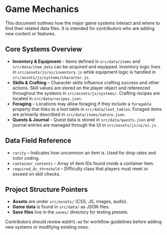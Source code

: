 # Game Mechanics

This document outlines how the major game systems interact and where to find their related data files. It is intended for contributors who are adding new content or features.

## Core Systems Overview
- **Inventory & Equipment** – Items defined in `src/data/items` and `src/data/item_data` can be acquired and equipped. Inventory logic lives in `src/assets/js/ui/inventory.js` while equipment logic is handled in `src/assets/js/systems/character.js`.
- **Skills & Crafting** – Character skills influence crafting success and other actions. Skill values are stored on the player object and referenced throughout the systems in `src/assets/js/systems/`. Crafting recipes are located in `src/data/recipes.json`.
- **Foraging** – Locations may allow foraging if they include a `foragable` property that links to a loot table in `src/data/loot_tables`. Foraged items are primarily described in `src/data/items/nature.json`.
- **Quests & Journal** – Quest data is stored in `src/data/quests.json` and journal entries are managed through the UI in `src/assets/js/ui/ui.js`.

## Data Field Reference
- `rarity` – Indicates how uncommon an item is. Used for drop rates and color coding.
- `container_contents` – Array of item IDs found inside a container item.
- `required_dc_threshold` – Difficulty class that players must meet or exceed on skill checks.

## Project Structure Pointers
- **Assets** are under `src/assets/` (CSS, JS, images, audio).
- **Game data** is found in `src/data/` as JSON files.
- **Save files** live in the `saves/` directory for testing presets.

Contributors should review `AGENTS.md` for workflow guidelines before adding new systems or modifying existing ones.
